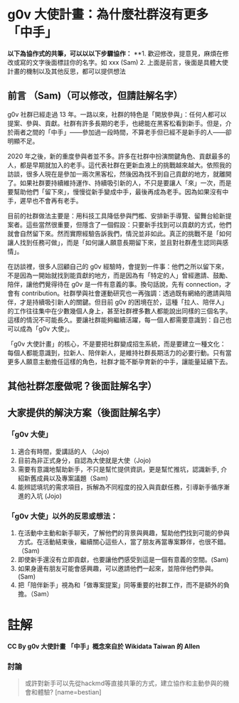 # g0v 大使計畫：為什麼社群沒有更多「中手」
**以下為協作式的共筆，可以以以下步驟協作：** 
**1. 歡迎修改，提意見，麻煩在修改或寫的文字後面標註你的名字。如 xxx (Sam)
2. 上面是前言，後面是具體大使計畫的機制以及其他反思，都可以提供想法





## 前言 （Sam)（可以修改，但請註解名字）

g0v 社群已經走過 13 年。一路以來，社群的特色是「開放參與」：任何人都可以提案、參與、貢獻。社群有許多長期的老手，也總能在黑客松看到新手。但是，介於兩者之間的「中手」——參加過一段時間，不算老手但已經不是新手的人——卻明顯不足。

2020 年之後，新的重度參與者並不多。許多在社群中扮演關鍵角色、貢獻最多的人，都是早期就加入的老手。這代表社群在更新血液上的挑戰越來越大。依照我的訪談，很多人現在是參加一兩次黑客松，然後因為找不到自己貢獻的地方，就離開了。如果社群要持續維持運作、持續吸引新的人，不只是要讓人「來」一次，而是要幫助他們「留下來」，慢慢從新手變成中手，最後再成為老手。因為如果沒有中手，遲早也不會再有老手。

目前的社群做法主要是：用科技工具降低參與門檻、安排新手導覽、留舞台給新提案者。這些當然很重要，但隱含了一個假設：只要新手找到可以貢獻的方式，他們就會自然留下來。然而實際經驗告訴我們，情況並非如此。真正的挑戰不是「如何讓人找到任務可做」，而是「如何讓人願意長期留下來，並且對社群產生認同與感情」。

在訪談裡，很多人回顧自己的 g0v 經驗時，會提到一件事：他們之所以留下來，不是因為一開始就找到能貢獻的地方，而是因為有「特定的人」曾經邀請、鼓勵、陪伴，讓他們覺得待在 g0v 是一件有意義的事。換句話說，先有 connection，才會有 contribution。社群學與社會運動研究也一再強調：透過既有網絡的邀請與陪伴，才是持續吸引新人的關鍵。但目前 g0v 的困境在於，這種「拉人、陪伴人」的工作往往集中在少數幾個人身上，甚至社群裡多數人都能說出同樣的三個名字。這樣的情況不可能長久。要讓社群能夠繼續活躍，每一個人都需要意識到：自己也可以成為「g0v 大使」。

「g0v 大使計畫」的核心，不是要把社群變成招生系統，而是要建立一種文化：每個人都能意識到，拉新人、陪伴新人，是維持社群長期活力的必要行動。只有當更多人願意主動擔任這樣的角色，社群才能不斷孕育新的中手，讓能量延續下去。

## 其他社群怎麼做呢？後面註解名字）


## 大家提供的解決方案（後面註解名字）

### 「g0v 大使」
1. 適合有時間，愛講話的人 （Jojo)
2. 目前為非正式身分，自認為大使就是大使（Jojo)
3. 需要有意識地幫助新手，不只是幫忙提供資訊，更是幫忙推坑，認識新手, 介紹新舊成員以及專案議題（Sam)
4. 能辨認填坑的需求項目，拆解為不同程度的投入與貢獻任務，引導新手循序漸進的入坑 (Jojo)


### 「g0v 大使」以外的反思或想法：
1. 在活動中主動和新手聊天，了解他們的背景與興趣，幫助他們找到可能的參與方式。在活動結束後，繼續關心這些人，當了朋友再當專案夥伴，也很不錯。（Sam)
2. 即使新手還沒有立即貢獻，也要讓他們感受到這是一個有意義的空間。(Sam)
3. 如果身邊有朋友可能會感興趣，可以邀請他們一起來，並陪伴他們參與。(Sam)
4. 把「陪伴新手」視為和「做專案提案」同等重要的社群工作，而不是額外的負擔。（Sam）



# 註解
**CC By g0v 大使計畫**
**「中手」概念來自於 Wikidata Taiwan 的 Allen**



### 討論

> 或許對新手可以先從hackmd等直接共筆的方式，建立協作和主動參與的機會和體驗? [name=bestian]